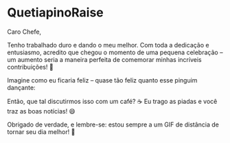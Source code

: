 # QuetiapinoRaise
<p>Caro Chefe,</p>
<p>Tenho trabalhado duro e dando o meu melhor. Com toda a dedicação e entusiasmo, acredito que chegou o momento de uma pequena <span class="highlight">celebração</span> – um aumento seria a maneira perfeita de comemorar minhas incríveis contribuições! 🎉</p>
<p>Imagine como eu ficaria feliz – quase tão feliz quanto esse pinguim dançante:</p>
<p>Então, que tal discutirmos isso com um café? ☕ Eu trago as <span class="highlight">piadas</span> e você traz as boas notícias! 😄</p>
<p>Obrigado de verdade, e lembre-se: estou sempre a um GIF de distância de tornar seu dia melhor! 🕺</p>
